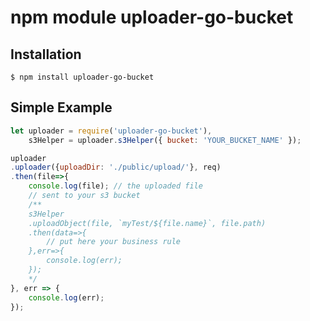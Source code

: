 # npm module uploader-go-bucket

## Installation
```
$ npm install uploader-go-bucket
```

## Simple Example
```javascript
let uploader = require('uploader-go-bucket'),
    s3Helper = uploader.s3Helper({ bucket: 'YOUR_BUCKET_NAME' });

uploader
.uploader({uploadDir: './public/upload/'}, req)
.then(file=>{
	console.log(file); // the uploaded file
	// sent to your s3 bucket
	/**
	s3Helper
	.uploadObject(file, `myTest/${file.name}`, file.path)
	.then(data=>{
		// put here your business rule
	},err=>{
		console.log(err);
	});
	*/
}, err => {
	console.log(err);
});
```
